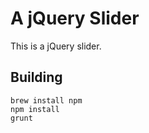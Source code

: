 # A jQuery Slider

This is a jQuery slider.

## Building

```
brew install npm
npm install
grunt
```
